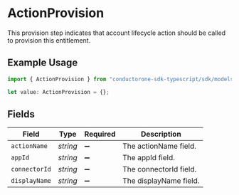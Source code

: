 # ActionProvision

This provision step indicates that account lifecycle action should be called to provision this entitlement.

## Example Usage

```typescript
import { ActionProvision } from "conductorone-sdk-typescript/sdk/models/shared";

let value: ActionProvision = {};
```

## Fields

| Field                  | Type                   | Required               | Description            |
| ---------------------- | ---------------------- | ---------------------- | ---------------------- |
| `actionName`           | *string*               | :heavy_minus_sign:     | The actionName field.  |
| `appId`                | *string*               | :heavy_minus_sign:     | The appId field.       |
| `connectorId`          | *string*               | :heavy_minus_sign:     | The connectorId field. |
| `displayName`          | *string*               | :heavy_minus_sign:     | The displayName field. |